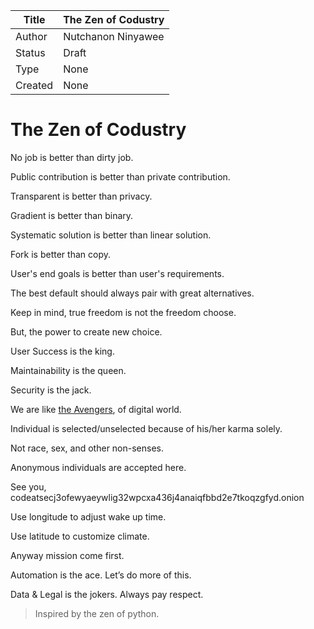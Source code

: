| Title   | The Zen of Codustry |
| ------- | ------------------- |
| Author  | Nutchanon Ninyawee  |
| Status  | Draft               |
| Type    | None                |
| Created | None                |


# The Zen of Codustry 

No job is better than dirty job.

Public contribution is better than private contribution.

Transparent is better than privacy.

Gradient is better than binary.

Systematic solution is better than linear solution.

Fork is better than copy.

User's end goals is better than user's requirements. 

The best default should always pair with great alternatives.

Keep in mind, true freedom is not the freedom choose.

But, the power to create new choice.

User Success is the king. 

Maintainability is the queen.

Security is the jack. 

We are like [the Avengers](https://twitter.com/fringetracker/status/991796881767436288/photo/1), of digital world.

Individual is selected/unselected because of his/her karma solely.

Not race, sex, and other non-senses.

Anonymous individuals are accepted here.

See you, codeatsecj3ofewyaeywlig32wpcxa436j4anaiqfbbd2e7tkoqzgfyd.onion

Use longitude to adjust wake up time. 

Use latitude to customize climate.

Anyway mission come first.

Automation is the ace. Let’s do more of this.

Data & Legal is the jokers. Always pay respect.

> Inspired by the zen of python.
